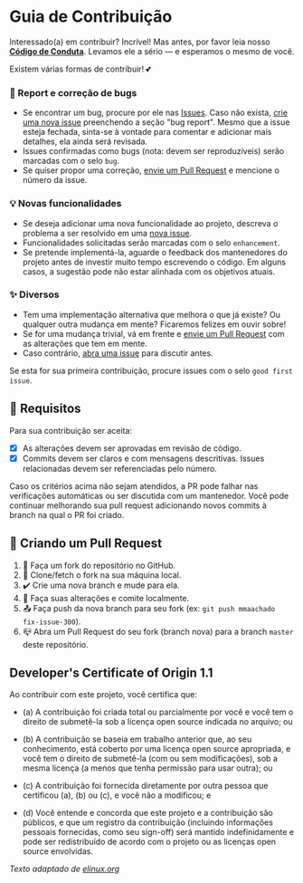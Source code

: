# Guia de Contribuição

Interessado(a) em contribuir? Incrível! Mas antes, por favor leia nosso
[**Código de Conduta**](https://github.com/avell-labs/drivers/blob/master/.github/CODE_OF_CONDUCT.md).
Levamos ele a sério — e esperamos o mesmo de você.

Existem várias formas de contribuir! 💕

### 🐞 Report e correção de bugs

- Se encontrar um bug, procure por ele nas [Issues](https://github.com/avell-labs/drivers/issues). Caso não exista, [crie uma nova issue](https://github.com/avell-labs/drivers/issues/new) preenchendo a seção "bug report". Mesmo que a issue esteja fechada, sinta-se à vontade para comentar e adicionar mais detalhes, ela ainda será revisada.
- Issues confirmadas como bugs (nota: devem ser reproduzíveis) serão marcadas com o selo `bug`.
- Se quiser propor uma correção, [envie um Pull Request](#criando-um-pull-request) e mencione o número da issue.

### 💡 Novas funcionalidades

- Se deseja adicionar uma nova funcionalidade ao projeto, descreva o problema a ser resolvido em uma [nova issue](https://github.com/avell-labs/drivers/issues/new).
- Funcionalidades solicitadas serão marcadas com o selo `enhancement`.
- Se pretende implementá-la, aguarde o feedback dos mantenedores do projeto antes de investir muito tempo escrevendo o código. Em alguns casos, a sugestão pode não estar alinhada com os objetivos atuais.

### ✨ Diversos

- Tem uma implementação alternativa que melhora o que já existe? Ou qualquer outra mudança em mente? Ficaremos felizes em ouvir sobre!
- Se for uma mudança trivial, vá em frente e [envie um Pull Request](#criando-um-pull-request) com as alterações que tem em mente.
- Caso contrário, [abra uma issue](https://github.com/avell-labs/drivers/issues/new) para discutir antes.

Se esta for sua primeira contribuição, procure issues com o selo `good first issue`.

## 📌 Requisitos

Para sua contribuição ser aceita:

- [x] As alterações devem ser aprovadas em revisão de código.
- [x] Commits devem ser claros e com mensagens descritivas. Issues relacionadas devem ser referenciadas pelo número.

Caso os critérios acima não sejam atendidos, a PR pode falhar nas verificações automáticas ou ser discutida com um mantenedor. Você pode continuar melhorando sua pull request adicionando novos commits à branch na qual o PR foi criado.

## 🧪 Criando um Pull Request

1.  🍴 Faça um fork do repositório no GitHub.
2.  🔗 Clone/fetch o fork na sua máquina local.
3.  ✔️ Crie uma nova branch e mude para ela.
4.  🔮 Faça suas alterações e comite localmente.
5.  📤 Faça push da nova branch para seu fork (ex: `git push mmaachado fix-issue-300`).
6.  📪 Abra um Pull Request do seu fork (branch nova) para a branch `master` deste repositório.

## Developer's Certificate of Origin 1.1

Ao contribuir com este projeto, você certifica que:

- (a) A contribuição foi criada total ou parcialmente por você e
  você tem o direito de submetê-la sob a licença open source
  indicada no arquivo; ou

- (b) A contribuição se baseia em trabalho anterior que, ao seu
  conhecimento, está coberto por uma licença open source apropriada,
  e você tem o direito de submetê-la (com ou sem modificações), sob a mesma licença (a menos que tenha permissão para usar outra); ou

- (c) A contribuição foi fornecida diretamente por outra pessoa que
  certificou (a), (b) ou (c), e você não a modificou; e

- (d) Você entende e concorda que este projeto e a contribuição são públicos,
  e que um registro da contribuição (incluindo informações pessoais fornecidas,
  como seu sign-off) será mantido indefinidamente e pode ser redistribuído
  de acordo com o projeto ou as licenças open source envolvidas.

_Texto adaptado de [elinux.org](http://elinux.org/Developer_Certificate_Of_Origin)_
